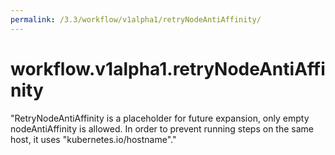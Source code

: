 ```yaml
---
permalink: /3.3/workflow/v1alpha1/retryNodeAntiAffinity/
---
```


# workflow.v1alpha1.retryNodeAntiAffinity

"RetryNodeAntiAffinity is a placeholder for future expansion, only empty nodeAntiAffinity is allowed. In order to prevent running steps on the same host, it uses \"kubernetes.io/hostname\"."
